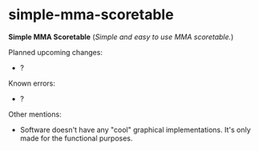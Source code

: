 # simple-mma-scoretable
**Simple MMA Scoretable**
(*Simple and easy to use MMA scoretable.*)

Planned upcoming changes:
- ?

Known errors:
- ?

Other mentions:
- Software doesn't have any "cool" graphical implementations. It's only made for the functional purposes.
